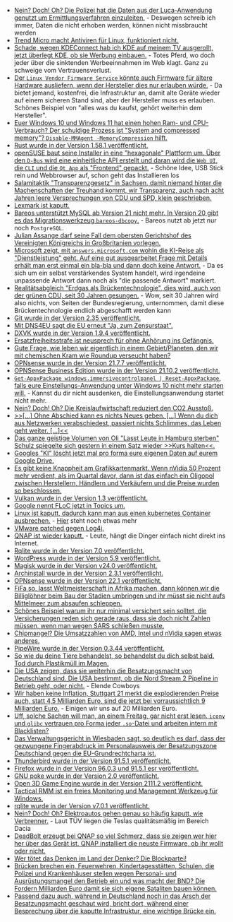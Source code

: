 * [Nein? Doch! Oh? Die Polizei hat die Daten aus der Luca-Anwendung genutzt um Ermittlungsverfahren einzuleiten.](https://blog.fefe.de/?ts=9f176957) - Deswegen schreib ich immer, Daten die nicht erhoben werden, können nicht missbraucht werden
* [Trend Micro macht Antiviren für Linux, funktioniert nicht.](https://blog.fefe.de/?ts=9f1777aa)
* [Schade, wegen KDEConnect hab ich KDE auf meinem TV ausgerollt, jetzt überlegt KDE, ob sie Werbung einbauen.](https://blog.fefe.de/?ts=9f136c16) - Totes Pferd, wo doch jeder über die sinktenden Werbeeinnahmen im Web klagt. Ganz zu schweige vom Vertrauensverlust.
* [Der `Linux Vendor Firmware Service` könnte auch Firmware für ältere Hardware ausliefern, wenn der Hersteller dies nur erlauben würde.](https://www.phoronix.com/scan.php?page=news_item&px=LVFS-Alternative-Firmware) - Da bietet jemand, kostenfrei, die Infrastruktur an, damit alte Geräte wieder auf einem sicheren Stand sind, aber der Hersteller muss es erlauben. Schönes Beispiel von "alles was du kaufst, gehört weiterhin dem Hersteller".
* [Euer Windows 10 und Windows 11 hat einen hohen Ram- und CPU-Verbrauch? Der schuldige Prozess ist "System and compressed memory"? `Disable-MMAgent -MemoryCompression` hilft.](http://woshub.com/memory-compression-process-high-usage-windows-10/)
* [Rust wurde in der Version 1.58.1 veröffentlicht.](https://blog.rust-lang.org/2022/01/20/Rust-1.58.1.html)
* [openSUSE baut seine Installer in eine "hexagonale" Plattform um. Über den `D-Bus` wird eine einheitliche API erstellt und daran wird die `Web UI`, die `CLI` und die `Qt App` als "Frontend" gepackt.](https://www.phoronix.com/scan.php?page=news_item&px=openSUSE-D-Installer) - Schöne Idee, USB Stick rein und Webbrowser auf, schon geht das Installieren los
* [Salamitaktik "Transparenzgesetz" in Sachsen, damit niemand hinter die Machenschaften der Treuhand kommt, wir Transparenz, auch nach acht Jahren leere Versprechungen von CDU und SPD, klein geschrieben.](https://netzpolitik.org/2022/saechsisches-transparenzgesetz-mittelmass-statt-transparenzvorreiter/)
* [Lexmark ist kaputt.](https://www.borncity.com/blog/2022/01/24/kritische-schwachstelle-cve-2021-44738-in-lexmark-druckern-jan-2022/)
* [Bareos unterstützt MySQL ab Version 21 nicht mehr. In Version 20 gibt es das Migrationswerkzeug `bareos-dbcopy`.](https://www.bareos.com/de/end-of-life-fuer-mysql/) - Bareos nutzt ab jetzt nur noch `PostgreSQL`.
* [Julian Assange darf seine Fall dem obersten Gerichtshof des Vereinigten Königreichs in Großbritanien vorlegen.](https://netzpolitik.org/2022/grossbritannien-die-auslieferung-von-assange-kann-vor-das-hoechste-britische-gericht/)
* [Microsoft zeigt, mit `answers.microsoft.com` wohin die KI-Reise als "Dienstleistung" geht. Auf eine gut ausgearbeitet Frage mit Details erhält man erst einmal ein bla-bla und dann doch keine Antwort.](https://www.borncity.com/blog/2022/01/25/wo-gibt-es-support-fr-microsoft-produkte-der-niedergang-von-microsoft-answers/) - Da es sich um ein selbst verstärkendes System handelt, wird irgendeine unpassende Antwort dann noch als "die passende Antwort" markiert.
* [Realitätsabgleich "Erdgas als Brückentechnologie", dies wird, auch von der grünen CDU, seit 30 Jahren gesungen.](https://www.sonnenseite.com/de/energie/erdgas-die-unendlich-lange-bruecke-in-das-solarzeitalter/) - Wow, seit 30 Jahren wird also nichts, von Seiten der Bundesregierung, unternommen, damit diese Brückentechnologie endlich abgeschafft werden kann
* [Git wurde in der Version 2.35 veröffentlicht.](https://www.phoronix.com/scan.php?page=news_item&px=Git-2.35-Released)
* [Mit DNS4EU sagt die EU erneut "Ja, zum Zensurstaat".](https://netzpolitik.org/2022/dns4eu-eu-will-eigenen-dns-server-mit-filterlisten-und-netzsperren/)
* [DXVK wurde in der Version 1.9.4 veröffentlicht.](https://www.phoronix.com/scan.php?page=news_item&px=DXVK-1.9.4-Released)
* [Ersatzfreiheitsstrafe ist neusprech für ohne Anhörung ins Gefängnis.](https://verfassungsblog.de/ohne-anhorung-ins-gefangnis/)
* [Gute Frage, wie leben wir eigentlich in einem Gebiet/Planeten, den wir mit chemischen Kram wie Roundup verseucht haben?](https://netzfrauen.org/2022/01/24/earth-6/)
* [OPNsense wurde in der Version 21.7.7 veröffentlicht.](https://opnsense.org/opnsense-21-7-7-released/)
* [OPNSense Business Edition wurde in der Version 21.10.2 veröffentlicht.](https://opnsense.org/opnsense-business-edition-21-10-2-released/)
* [`Get-AppxPackage windows.immersivecontrolpanel | Reset-AppxPackage`, falls eure Einstellungs-Anwendung unter Windows 10 nicht mehr starten will.](http://woshub.com/settings-app-wont-open-crashes-windows/) - Kannst du dir nicht ausdenken, die Einstellungsanwendung startet nicht mehr.
* [Nein? Doch! Oh? Die Kreislaufwirtschaft reduziert den CO2 Ausstoß.](https://www.sonnenseite.com/de/umwelt/studie-belegt-klimaschutzeffekte-durch-kreislaufwirtschaft/)
* [>>[...] Ohne Abschied kann es nichts Neues geben. [...] Wenn du dich aus Netzwerken verabschiedest, passiert nichts Schlimmes, das Leben geht weiter. [...]<<](https://www.kuketz-blog.de/gutes-leben-mit-dem-netzwerkeffekt/)
* [Das ganze geistige Volumen von Oli "Lasst Leute in Hamburg sterben" Schulz spiegelte sich gestern in einem Satz wieder >>Kurs halten<<.](https://blog.fefe.de/?ts=9f11ebef)
* [Googles "KI" löscht jetzt mal pro forma eure eigenen Daten auf eurem Google Drive.](https://blog.fefe.de/?ts=9f11d96d)
* [Es gibt keine Knappheit am Grafikkartenmarkt. Wenn nVidia 50 Prozent mehr verdient, als im Quartal davor, dann ist das einfach ein Oligopol zwischen Herstellern, Händlern und Verkäufern und die Preise wurden so beschlossen.](https://blog.fefe.de/?ts=9f11d1f4)
* [Vulkan wurde in der Version 1.3 veröffentlicht.](https://www.phoronix.com/scan.php?page=article&item=vulkan-13-2022&num=1)
* [Google nennt FLoC jetzt in Topics um.](https://netzpolitik.org/2022/online-werbung-google-gibt-seine-plaene-fuer-cookie-ersatz-floc-auf/)
* [Linux ist kaputt, dadurch kann man aus einen kubernetes Container ausbrechen.](https://www.bleepingcomputer.com/news/security/linux-kernel-bug-can-let-hackers-escape-kubernetes-containers/) - [Hier](https://www.bleepingcomputer.com/news/security/linux-system-service-bug-gives-root-on-all-major-distros-exploit-released/) steht noch etwas mehr
* [VMware patched gegen Log4j.](https://www.bleepingcomputer.com/news/security/vmware-patch-horizon-servers-against-ongoing-log4j-attacks/)
* [QNAP ist wieder kaputt.](https://www.bleepingcomputer.com/news/security/new-deadbolt-ransomware-targets-qnap-devices-asks-50-btc-for-master-key/) - Leute, hängt die Dinger einfach nicht direkt ins Internet.
* [Rqlite wurde in der Version 7.0 veröffentlicht.](https://www.phoronix.com/scan.php?page=news_item&px=Rqlite-7.0-Released)
* [WordPress wurde in der Version 5.9 veröffentlicht.](https://www.borncity.com/blog/2022/01/26/wordpress-5-9-verfgbar/)
* [Magisk wurde in der Version v24.0 veröffentlicht.](https://github.com/topjohnwu/Magisk/releases/tag/v24.0)
* [Archinstall wurde in der Version 2.3.1 veröffentlicht.](https://www.phoronix.com/scan.php?page=news_item&px=Arch-Linux-Archinstall-2.3.1)
* [OPNsense wurde in der Version 22.1 veröffentlicht.](https://opnsense.org/opnsense-22-1-released/)
* [FiFa so, lasst Weltmeisterschaft in Afrika machen, dann können wir die Billiglöhner beim Bau der Stadien umbringen und ihr müsst sie nicht aufs Mittelmeer zum absaufen schleppen.](https://blog.fefe.de/?ts=9f0fbf5c)
* [Schönes Beispiel warum ihr nur minimal versichert sein solltet, die Versicherungen reden sich gerade raus, dass sie doch nicht Zahlen müssen, wenn man wegen SARS schließen musste.](https://blog.fefe.de/?ts=9f0fac44)
* [Chipmangel? Die Umsatzzahlen von AMD, Intel und nVidia sagen etwas anderes.](https://www.3dcenter.org/news/die-intel-geschaeftsergebnisse-im-vierten-quartal-sowie-gesamtjahr-2021)
* [PipeWire wurde in der Version 0.3.44 veröffentlicht.](https://www.phoronix.com/scan.php?page=news_item&px=PipeWire-0.3.44-Released)
* [So wie du deine Tiere behandelst, so behandelst du dich selbst bald. Tod durch Plastikmüll im Magen.](https://netzfrauen.org/2022/01/27/plastic-31/)
* [Die USA zeigen, dass sie weiterhin die Besatzungsmacht von Deutschland sind. Die USA bestimmt, ob die Nord Stream 2 Pipeline in Betrieb geht, oder nicht.](https://blog.fefe.de/?ts=9f0df39b) - Elende Cowboys
* [Wir haben keine Inflation, Stuttgart 21 merkt die explodierenden Preise auch, statt 4,5 Milliarden Euro, sind die jetzt bei vorraussichtlich 9 Milliarden Euro.](https://blog.fefe.de/?ts=9f0df20e) - Einigen wir uns auf 20 Milliarden Euro.
* [Uff, solche Sachen will man, an einem Freitag, gar nicht erst lesen. `iconv` und `glibc` vertrauen pro Forma jeder `.so`-Datei und arbeiten intern mit Blacklisten?](https://blog.fefe.de/?ts=9f0c6e9e)
* [Das Verwaltungsgericht in Wiesbaden sagt, so deutlich es darf, dass der gezwungene Fingerabdruck im Personalausweis der Besatzungszone Deutschland gegen die EU-Grundrechtcharta ist.](https://tuxproject.de/blog/2022/01/hoffnung-dexit-10-unrechtsstaat-per-fingerabdruck/)
* [Thunderbird wurde in der Version 91.5.1 veröffentlicht.](https://www.borncity.com/blog/2022/01/28/thunderbird-91-5-1/)
* [Firefox wurde in der Version 96.0.3 und 91.5.1 esr veröffentlicht.](https://www.borncity.com/blog/2022/01/28/firefox-96-0-3-und-91-5-1-esr-verfgbar/)
* [GNU poke wurde in der Version 2.0 veröffentlicht.](https://lwn.net/Articles/882965)
* [Open 3D Game Engine wurde in der Version 2111.2 veröffentlicht.](https://www.phoronix.com/scan.php?page=news_item&px=Open-3D-O3DE-2111.2)
* [Tactical RMM ist ein freies Monitoring und Management Werkzeug für Windows.](https://4sysops.com/archives/tactical-rmm-open-source-remote-monitoring-and-management-for-windows/)
* [rqlite wurde in der Version v7.0.1 veröffentlicht.](https://github.com/rqlite/rqlite/releases/tag/v7.0.1)
* [Nein? Doch! Oh? Elektroautos gehen genau so häufig kaputt, wie Verbrenner.](https://www.sonnenseite.com/de/mobilitaet/so-schneiden-e-autos-bei-der-ersten-hauptuntersuchung-ab/) - Laut TÜV liegen die Teslas qualitätsmäßig im Bereich Dacia
* [DeadBolt erzeugt bei QNAP so viel Schmerz, dass sie zeigen wer hier her über das Gerät ist. QNAP installiert die neuste Firmware, ob ihr wollt oder nicht.](https://www.borncity.com/blog/2022/01/28/qnap-probt-zwangsupdate-nach-3-600-deadbolt-ransomware-infektionen/)
* [Wer tötet das Denken im Land der Denker? Die Blockpartei!](https://blog.fefe.de/?ts=9f0a7557)
* [Brücken brechen ein, Feuerwehren, Kindertagesstätten, Schulen, die Polizei und Krankenhäuser stellen wegen Personal- und Ausrüstungsmangel den Betrieb ein und was macht der BND? Die Fordern Milliarden Euro damit sie sich eigene Sataliten bauen können.](https://blog.fefe.de/?ts=9f0aaa2b)
* [Passend dazu auch, während in Deutschland noch in das Arsch der Besatzungsmacht geschaut wird, bricht dort, während einer Besprechung über die kaputte Infrastruktur, eine wichtige Brücke ein.](https://blog.fefe.de/?ts=9f0a8d47)
